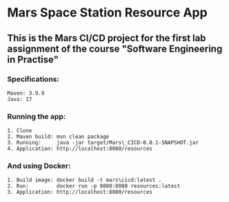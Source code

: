 # Mars Space Station Resource App

## This is the Mars CI/CD project for the first lab assignment of the course "Software Engineering in Practise"

### Specifications:
    Maven: 3.9.9
    Java: 17
### Running the app:
    1. Clone
    2. Maven build: mvn clean package
    3. Running:     java -jar target/Mars\_CICD-0.0.1-SNAPSHOT.jar
    4. Application: http://localhost:8080/resources
### And using Docker:
    1. Build image: docker build -t mars\cicd:latest .
    2. Run:         docker run -p 8080:8080 resources:latest
    3. Application: http://localhost:8080/resources

